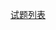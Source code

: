 <!--
 * @Description: 
 * @Author: changqing
 * @Date: 2021-12-04 16:12:59
 * @LastEditTime: 2021-12-04 16:13:00
 * @LastEditors: changqing
 * @Usage: 
-->


[试题列表](https://www.wolai.com/vTLcirN6qGbd2mp7wqwzwV)